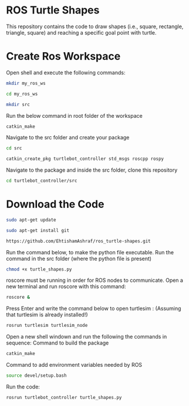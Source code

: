 # ROS Turtle Shapes

This repository contains the code to draw shapes (i.e., square, rectangle, triangle, square) and reaching a specific goal point with turtle.


# Create Ros Workspace
Open shell and execute the following commands:
```bash
mkdir my_ros_ws
```
```bash
cd my_ros_ws
```
```bash
mkdir src
```
Run the below command in root folder of the workspace
```bash
catkin_make 
```
Navigate to the src folder and create your package
```bash
cd src 
```
```bash
catkin_create_pkg turtlebot_controller std_msgs roscpp rospy
```
Navigate to the package and inside the src folder, clone this repository
```bash
cd turtlebot_controller/src
```
# Download the Code
```bash
sudo apt-get update
```
```bash
sudo apt-get install git
```
```bash
https://github.com/EhtishamAshraf/ros_turtle-shapes.git
```
Run the command below, to make the python file executable. Run the command in the src folder (where the python file is present)
```bash
chmod +x turtle_shapes.py
```
roscore must be running in order for ROS nodes to communicate. Open a new terminal and run roscore with this command:
```bash
roscore &
```
Press Enter and write the command below to open turtlesim : (Assuming that turtlesim is already installed!) 
```bash
rosrun turtlesim turtlesim_node 
```
Open a new shell windown and run the following the commands in sequence:
Command to build the package
```bash
catkin_make
```
Command to add environment variables needed by ROS
```bash
source devel/setup.bash
```
Run the code:
```bash
rosrun turtlebot_controller turtle_shapes.py
```
